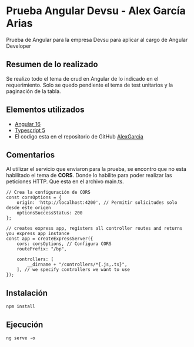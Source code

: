 # Prueba Angular Devsu - Alex García Arias

Prueba de Angular para la empresa Devsu para aplicar al cargo de Angular Developer

## Resumen de lo realizado

Se realizo todo el tema de crud en Angular de lo indicado en el requerimiento. Solo se quedo pendiente el tema de test unitarios y la paginación de la tabla.

## Elementos utilizados

- [Angular 16](https://angular.io/)
- [Typescript 5](https://www.typescriptlang.org/)
- El codigo esta en el repositorio de GitHub [AlexGarcia](https://github.com/aagarcia/AlexGarcia)

## Comentarios

Al utilizar el servicio que enviaron para la prueba, se encontro que no esta habilitado el tema de **CORS**. Donde lo habilite para poder realizar las peticiones HTTP. Que esta en el archivo main.ts.

    // Crea la configuración de CORS
    const corsOptions = {
        origin: 'http://localhost:4200', // Permitir solicitudes solo desde este origen
        optionsSuccessStatus: 200 
    };

    // creates express app, registers all controller routes and returns you express app instance
    const app = createExpressServer({
        cors: corsOptions, // Configura CORS
        routePrefix: "/bp", 

        controllers: [
            __dirname + "/controllers/*{.js,.ts}",
        ], // we specify controllers we want to use
    });


## Instalación

    npm install

## Ejecución

    ng serve -o
